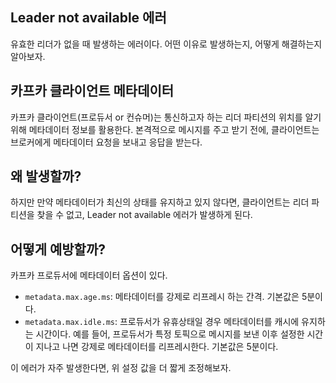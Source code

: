 ## Leader not available 에러

유효한 리더가 없을 때 발생하는 에러이다. 어떤 이유로 발생하는지, 어떻게 해결하는지 알아보자.

## 카프카 클라이언트 메타데이터

카프카 클라이언트(프로듀서 or 컨슈머)는 통신하고자 하는 리더 파티션의 위치를 알기 위해 메타데이터 정보를 활용한다. 본격적으로 메시지를 주고 받기 전에, 클라이언트는 브로커에게 메타데이터 요청을 보내고 응답을 받는다.

## 왜 발생할까?

하지만 만약 메타데이터가 최신의 상태를 유지하고 있지 않다면, 클라이언트는 리더 파티션을 찾을 수 없고, Leader not available 에러가 발생하게 된다.

## 어떻게 예방할까?

카프카 프로듀서에 메타데이터 옵션이 있다.

- `metadata.max.age.ms`: 메타데이터를 강제로 리프레시 하는 간격. 기본값은 5분이다.
- `metadata.max.idle.ms`: 프로듀서가 유휴상태일 경우 메타데이터를 캐시에 유지하는 시간이다. 예를 들어, 프로듀서가 특정 토픽으로 메시지를 보낸 이후 설정한 시간이 지나고 나면 강제로 메타데이터를 리프레시한다. 기본값은 5분이다.

이 에러가 자주 발생한다면, 위 설정 값을 더 짧게 조정해보자.
